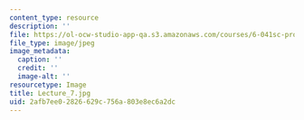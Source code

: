 ```yaml
---
content_type: resource
description: ''
file: https://ol-ocw-studio-app-qa.s3.amazonaws.com/courses/6-041sc-probabilistic-systems-analysis-and-applied-probability-fall-2013/2afb7ee02826629c756a803e8ec6a2dc_Lecture_7.jpg
file_type: image/jpeg
image_metadata:
  caption: ''
  credit: ''
  image-alt: ''
resourcetype: Image
title: Lecture_7.jpg
uid: 2afb7ee0-2826-629c-756a-803e8ec6a2dc
---
```

